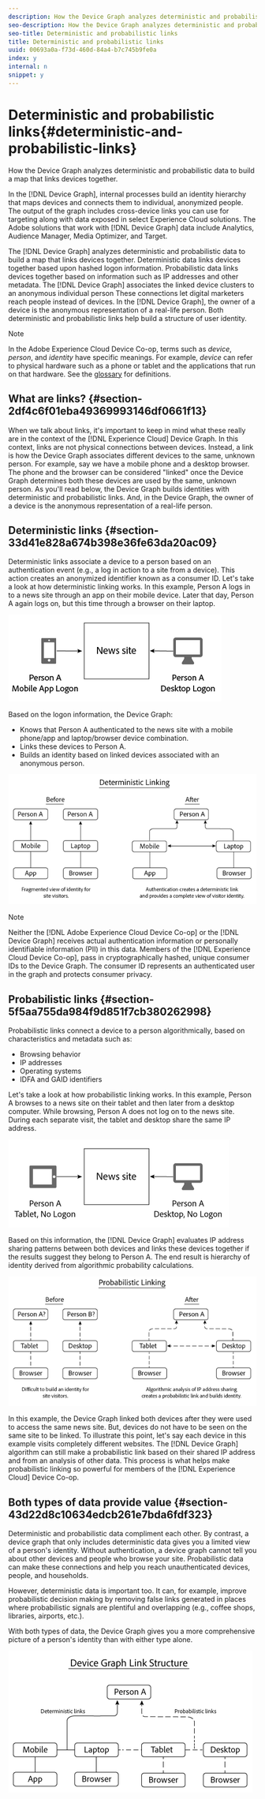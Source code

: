 ```yaml
---
description: How the Device Graph analyzes deterministic and probabilistic data to build a map that links devices together.
seo-description: How the Device Graph analyzes deterministic and probabilistic data to build a map that links devices together.
seo-title: Deterministic and probabilistic links
title: Deterministic and probabilistic links
uuid: 00693a0a-f73d-460d-84a4-b7c745b9fe0a
index: y
internal: n
snippet: y
---
```


# Deterministic and probabilistic links{#deterministic-and-probabilistic-links}

How the Device Graph analyzes deterministic and probabilistic data to build a map that links devices together.

In the [!DNL Device Graph], internal processes build an identity hierarchy that maps devices and connects them to individual, anonymized people. The output of the graph includes cross-device links you can use for targeting along with data exposed in select Experience Cloud solutions. The Adobe solutions that work with [!DNL Device Graph] data include Analytics, Audience Manager, Media Optimizer, and Target.

The [!DNL Device Graph] analyzes deterministic and probabilistic data to build a map that links devices together. Deterministic data links devices together based upon hashed logon information. Probabilistic data links devices together based on information such as IP addresses and other metadata. The [!DNL Device Graph] associates the linked device clusters to an anonymous individual person These connections let digital marketers reach people instead of devices. In the [!DNL Device Graph], the owner of a device is the anonymous representation of a real-life person. Both deterministic and probabilistic links help build a structure of user identity.

>[!NOTE]
>
>In the Adobe Experience Cloud Device Co-op, terms such as *device*, *person*, and *identity* have specific meanings. For example, *device* can refer to physical hardware such as a phone or tablet and the applications that run on that hardware. See the [glossary](../mcdc-glossary.md#glossgroup-0f47d7fbd76c4759801f565f341a386c) for definitions.

## What are links? {#section-2df4c6f01eba49369993146df0661f13}

When we talk about links, it's important to keep in mind what these really are in the context of the [!DNL Experience Cloud] Device Graph. In this context, links are not physical connections between devices. Instead, a link is how the Device Graph associates different devices to the same, unknown person. For example, say we have a mobile phone and a desktop browser. The phone and the browser can be considered "linked" once the Device Graph determines both these devices are used by the same, unknown person. As you'll read below, the Device Graph builds identities with deterministic and probabilistic links. And, in the Device Graph, the owner of a device is the anonymous representation of a real-life person.

## Deterministic links {#section-33d41e828a674b398e36fe63da20ac09}

Deterministic links associate a device to a person based on an authentication event (e.g., a log in action to a site from a device). This action creates an anonymized identifier known as a consumer ID. Let's take a look at how deterministic linking works. In this example, Person A logs in to a news site through an app on their mobile device. Later that day, Person A again logs on, but this time through a browser on their laptop.

![](assets/link1.png)

Based on the logon information, the Device Graph:

* Knows that Person A authenticated to the news site with a mobile phone/app and laptop/browser device combination. 
* Links these devices to Person A. 
* Builds an identity based on linked devices associated with an anonymous person.

![](assets/link2.png)

>[!NOTE]
>
>Neither the [!DNL Adobe Experience Cloud Device Co-op] or the [!DNL Device Graph] receives actual authentication information or personally identifiable information (PII) in this data. Members of the [!DNL Experience Cloud Device Co-op], pass in cryptographically hashed, unique consumer IDs to the Device Graph. The consumer ID represents an authenticated user in the graph and protects consumer privacy.

## Probabilistic links {#section-5f5aa755da984f9d851f7cb380262998}

Probabilistic links connect a device to a person algorithmically, based on characteristics and metadata such as:

* Browsing behavior 
* IP addresses 
* Operating systems 
* IDFA and GAID identifiers

Let's take a look at how probabilistic linking works. In this example, Person A browses to a news site on their tablet and then later from a desktop computer. While browsing, Person A does not log on to the news site. During each separate visit, the tablet and desktop share the same IP address.

![](assets/link3.png)

Based on this information, the [!DNL Device Graph] evaluates IP address sharing patterns between both devices and links these devices together if the results suggest they belong to Person A. The end result is hierarchy of identity derived from algorithmic probability calculations.

![](assets/link4.png)

In this example, the Device Graph linked both devices after they were used to access the same news site. But, devices do not have to be seen on the same site to be linked. To illustrate this point, let's say each device in this example visits completely different websites. The [!DNL Device Graph] algorithm can still make a probabilistic link based on their shared IP address and from an analysis of other data. This process is what helps make probabilistic linking so powerful for members of the [!DNL Experience Cloud] Device Co-op.

## Both types of data provide value {#section-43d22d8c10634edcb261e7bda6fdf323}

Deterministic and probabilistic data compliment each other. By contrast, a device graph that only includes deterministic data gives you a limited view of a person's identity. Without authentication, a device graph cannot tell you about other devices and people who browse your site. Probabilistic data can make these connections and help you reach unauthenticated devices, people, and households.

However, deterministic data is important too. It can, for example, improve probabilistic decision making by removing false links generated in places where probabilistic signals are plentiful and overlapping (e.g., coffee shops, libraries, airports, etc.).

With both types of data, the Device Graph gives you a more comprehensive picture of a person's identity than with either type alone.

![](assets/link5.png)

